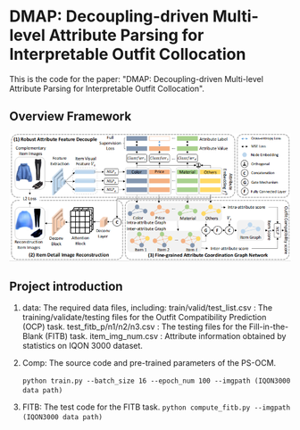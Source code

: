 # DMAP: Decoupling-driven Multi-level Attribute Parsing for Interpretable Outfit Collocation

This is the code for the paper: "DMAP: Decoupling-driven Multi-level Attribute Parsing for Interpretable Outfit Collocation".

## Overview Framework

![image-20240115160920333](./image-20240115160920333.png)

## Project introduction

1. data:
   The required data files, including:
   train/valid/test_list.csv : The training/validate/testing files for the Outfit Compatibility Prediction (OCP) task.
   test_fitb_p/n1/n2/n3.csv : The testing files for the  Fill-in-the-Blank (FITB)  task.
   item_img_num.csv : Attribute information obtained by statistics on IQON 3000 dataset.

2. Comp:
    The source code and pre-trained parameters of the PS-OCM.

    `python train.py --batch_size 16 --epoch_num 100 --imgpath (IQON3000 data path)`

3. FITB:
    The test code for the FITB task.
    `python compute_fitb.py --imgpath (IQON3000 data path)`
